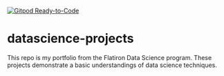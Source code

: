 [![Gitpod Ready-to-Code](https://img.shields.io/badge/Gitpod-Ready--to--Code-blue?logo=gitpod)](https://gitpod.io/#https://github.com/Burton-David/datascience-projects) 

# datascience-projects
This repo is my portfolio from the Flatiron Data Science program.  These projects demonstrate a basic understandings of data science techniques. 
